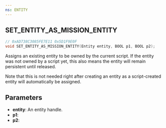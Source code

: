 ```yaml
---
ns: ENTITY
---
```

## SET_ENTITY_AS_MISSION_ENTITY

```c
// 0xAD738C3085FE7E11 0x5D1F9E0F
void SET_ENTITY_AS_MISSION_ENTITY(Entity entity, BOOL p1, BOOL p2);
```

Assigns an existing entity to be owned by the current script. If the entity was not owned by a script yet, this also means the entity will remain persistent until released.

Note that this is not needed right after creating an entity as a script-created entity will automatically be assigned.

## Parameters
* **entity**: An entity handle.
* **p1**: 
* **p2**: 

